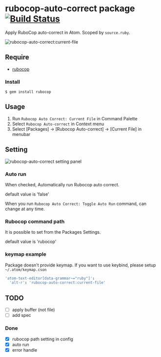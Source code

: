 # rubocop-auto-correct package [![Build Status](https://travis-ci.org/tomoya/rubocop-auto-correct.svg?branch=master)](https://travis-ci.org/tomoya/rubocop-auto-correct)

Apply RuboCop auto-correct in Atom. Scoped by `source.ruby`.

![rubocop-auto-correct:current-file](https://cloud.githubusercontent.com/assets/18009/7874437/9f40b20a-05ea-11e5-8822-229c8f79abe4.gif)

## Require

* [rubocop](https://github.com/bbatsov/rubocop)

### Install

    $ gem install rubocop

## Usage

1. Run `Rubocop Auto Correct: Current File` in Command Palette
2. Select `Rubocop Auto-correct` in Context menu
3. Select [Packages] -> [Rubocop Auto-correct] -> [Current File] in menubar

## Setting

![rubocop-auto-correct setting panel](https://cloud.githubusercontent.com/assets/18009/7857284/35de545a-056a-11e5-8d56-18e324e040ca.png)

### Auto run

When checked, Automatically run Rubocop auto correct.

default value is 'false'

When you run `Rubocop Auto Correct: Toggle Auto Run` command, can change at any time.

### Rubocop command path

It is possible to set from the Packages Settings.

default value is 'rubocop'

### keymap example

Package doesn't provide keymap. If you want to use keybind, please setup `~/.atom/keymap.cson`

```coffee
'atom-text-editor[data-grammar~="ruby"]':
  'alt-r': 'rubocop-auto-correct:current-file'
```

## TODO

* [ ] apply buffer (not file)
* [ ] add spec

### Done

* [x] rubocop path setting in config
* [x] auto run
* [x] error handle
